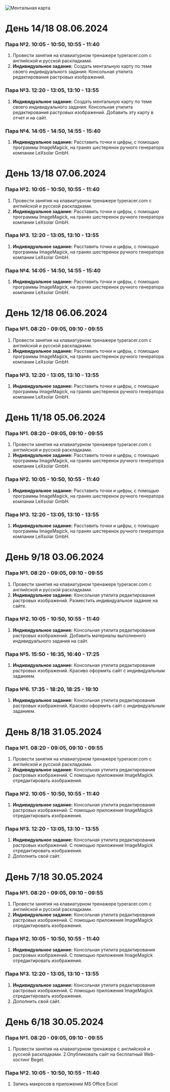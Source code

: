 ![Ментальная карта](https://github.com/Anna43211234/pm12-project/blob/main/ris.png)
# День 14/18 08.06.2024
### Пара №2. 10:05 - 10:50, 10:55 - 11:40
1. Провести занятия на клавиатурном тренажере typeracer.com с английской и русской раскладками. 
2. **Индивидуальное задание:** Создать ментальную карту по теме своего индивидуального задания: Консольная утилита редактирования растровых изображений.
### Пара №3. 12:20 - 13:05, 13:10 - 13:55
1. **Индивидуальное задание:** Создать ментальную карту по теме своего индивидуального задания: Консольная утилита редактирования растровых изображений. Добавить эту карту в отчет и на сайт.
### Пара №4. 14:05 - 14:50, 14:55 - 15:40
1. **Индивидуальное задание:** Расставить точки и цифры, с помощью программы ImageMagick, на гранях шестеренок ручного генератора компании LeXsolar GmbH.


# День 13/18 07.06.2024
### Пара №2. 10:05 - 10:50, 10:55 - 11:40
1. Провести занятия на клавиатурном тренажере typeracer.com с английской и русской раскладками. 
2. **Индивидуальное задание:** Расставить точки и цифры, с помощью программы ImageMagick, на гранях шестеренок ручного генератора компании LeXsolar GmbH.
### Пара №3. 12:20 - 13:05, 13:10 - 13:55
1. **Индивидуальное задание:** Расставить точки и цифры, с помощью программы ImageMagick, на гранях шестеренок ручного генератора компании LeXsolar GmbH.
### Пара №4. 14:05 - 14:50, 14:55 - 15:40
1. **Индивидуальное задание:** Расставить точки и цифры, с помощью программы ImageMagick, на гранях шестеренок ручного генератора компании LeXsolar GmbH.

# День 12/18 06.06.2024
### Пара №1. 08:20 - 09:05, 09:10 - 09:55
1. Провести занятия на клавиатурном тренажере typeracer.com с английской и русской раскладками. 
2. **Индивидуальное задание:** Расставить точки и цифры, с помощью программы ImageMagick, на гранях шестеренок ручного генератора компании LeXsolar GmbH.
### Пара №3. 12:20 - 13:05, 13:10 - 13:55
1. **Индивидуальное задание:** Расставить точки и цифры, с помощью программы ImageMagick, на гранях шестеренок ручного генератора компании LeXsolar GmbH.

# День 11/18 05.06.2024
### Пара №1. 08:20 - 09:05, 09:10 - 09:55
1. Провести занятия на клавиатурном тренажере typeracer.com с английской и русской раскладками. 
2. **Индивидуальное задание:** Расставить точки и цифры, с помощью программы ImageMagick, на гранях шестеренок ручного генератора компании LeXsolar GmbH.
### Пара №2. 10:05 - 10:50, 10:55 - 11:40
1. **Индивидуальное задание:** Расставить точки и цифры, с помощью программы ImageMagick, на гранях шестеренок ручного генератора компании LeXsolar GmbH.
### Пара №3. 12:20 - 13:05, 13:10 - 13:55
1. **Индивидуальное задание:** Расставить точки и цифры, с помощью программы ImageMagick, на гранях шестеренок ручного генератора компании LeXsolar GmbH.

# День 9/18 03.06.2024
### Пара №1. 08:20 - 09:05, 09:10 - 09:55
1. Провести занятия на клавиатурном тренажере typeracer.com с английской и русской раскладками. 
2. **Индивидуальное задание:** Консольная утилита редактирования растровых изображений. Разместить индивидуальное задание на сайте.
### Пара №2. 10:05 - 10:50, 10:55 - 11:40
1. **Индивидуальное задание:** Консольная утилита редактирования растровых изображений. Добавить материалы выполненнго индивидуального задания на сайт.
### Пара №5. 15:50 - 16:35, 16:40 - 17:25
1. **Индивидуальное задание:** Консольная утилита редактирования растровых изображений. Красиво оформить сайт с индивидуальным заданием.
### Пара №6. 17:35 - 18:20, 18:25 - 19:10
1. **Индивидуальное задание:** Консольная утилита редактирования растровых изображений. Красиво оформить сайт с индивидуальным заданием.

# День 8/18 31.05.2024
### Пара №1. 08:20 - 09:05, 09:10 - 09:55
1. Провести занятия на клавиатурном тренажере typeracer.com с английской и русской раскладками. 
2. **Индивидуальное задание:** Консольная утилита редактирования растровых изображений. С помощью приложения ImageMagick отредактировать изображения.
### Пара №2. 10:05 - 10:50, 10:55 - 11:40
1. **Индивидуальное задание:** Консольная утилита редактирования растровых изображений. С помощью приложения ImageMagick отредактировать изображения.
### Пара №3. 12:20 - 13:05, 13:10 - 13:55
1. **Индивидуальное задание:** Консольная утилита редактирования растровых изображений. С помощью приложения ImageMagick отредактировать изображения.
2. Дополнить свой сайт.

# День 7/18 30.05.2024
### Пара №1. 08:20 - 09:05, 09:10 - 09:55
1. Провести занятия на клавиатурном тренажере typeracer.com с английской и русской раскладками. 
2. **Индивидуальное задание:** Консольная утилита редактирования растровых изображений. С помощью приложения ImageMagick отредактировать изображения.
### Пара №2. 10:05 - 10:50, 10:55 - 11:40
1. **Индивидуальное задание:** Консольная утилита редактирования растровых изображений. С помощью приложения ImageMagick отредактировать изображения.
### Пара №3. 12:20 - 13:05, 13:10 - 13:55
1. **Индивидуальное задание:** Консольная утилита редактирования растровых изображений. С помощью приложения ImageMagick отредактировать изображения.
2. Дополнить свой сайт.

# День 6/18 30.05.2024
### Пара №1. 08:20 - 09:05, 09:10 - 09:55
1. Провести занятия на клавиатурном тренажере с английской и русской раскладками. 
2.Опубликовать сайт на бесплатный Web-хостинг Beget.
### Пара №2. 10:05 - 10:50, 10:55 - 11:40
1. Запись макросов в приложении MS Office Excel
